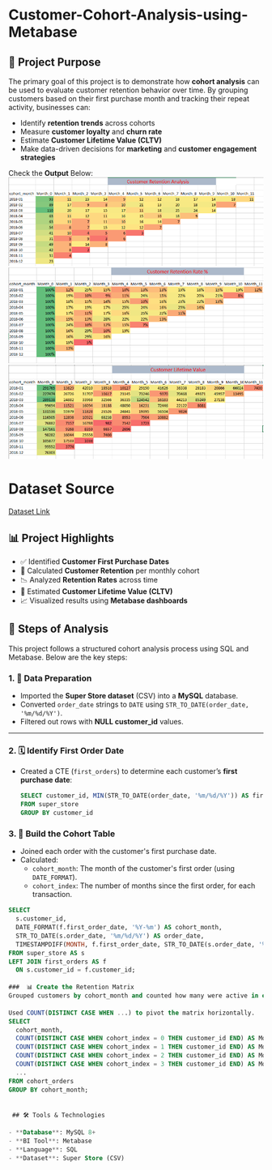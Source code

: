 # Customer-Cohort-Analysis-using-Metabase

## 🎯 Project Purpose

The primary goal of this project is to demonstrate how **cohort analysis** can be used to evaluate customer retention behavior over time. By grouping customers based on their first purchase month and tracking their repeat activity, businesses can:

- Identify **retention trends** across cohorts
- Measure **customer loyalty** and **churn rate**
- Estimate **Customer Lifetime Value (CLTV)**
- Make data-driven decisions for **marketing** and **customer engagement strategies**

Check the **Output** Below:
![Alt text](https://github.com/Mdkamrulislam54/Customer-Cohort-Analysis-using-Metabase/blob/d23de3fb5f16cdd6eaca28a850d1af50d9c26e79/Customer%20Retention%20Analysiis.png)
![Alt text](https://github.com/Mdkamrulislam54/Customer-Cohort-Analysis-using-Metabase/blob/d23de3fb5f16cdd6eaca28a850d1af50d9c26e79/Customer%20Retention%20Rate%20%25.png)
![Alt text](https://github.com/Mdkamrulislam54/Customer-Cohort-Analysis-using-Metabase/blob/d23de3fb5f16cdd6eaca28a850d1af50d9c26e79/Customer%20Life%20time%20Value.png)

# Dataset Source 
[Dataset Link](https://github.com/Mdkamrulislam54/Customer-Cohort-Analysis-using-Metabase/blob/d23de3fb5f16cdd6eaca28a850d1af50d9c26e79/Super%20Store%20Sales.csv)


## 📊 Project Highlights

- ✅ Identified **Customer First Purchase Dates**
- 🔁 Calculated **Customer Retention** per monthly cohort
- 📉 Analyzed **Retention Rates** across time
- 💸 Estimated **Customer Lifetime Value (CLTV)**
- 📈 Visualized results using **Metabase dashboards**

## 📌 Steps of Analysis

This project follows a structured cohort analysis process using SQL and Metabase. Below are the key steps:

### 1. 🧹 Data Preparation

- Imported the **Super Store dataset** (CSV) into a **MySQL** database.
- Converted `order_date` strings to `DATE` using `STR_TO_DATE(order_date, '%m/%d/%Y')`.
- Filtered out rows with **NULL customer_id** values.

---

### 2. 🗓️ Identify First Order Date

- Created a CTE (`first_orders`) to determine each customer’s **first purchase date**:
  ```sql
  SELECT customer_id, MIN(STR_TO_DATE(order_date, '%m/%d/%Y')) AS first_order_date
  FROM super_store
  GROUP BY customer_id
### 3. 🔁 Build the Cohort Table

- Joined each order with the customer's first purchase date.
- Calculated:
  - `cohort_month`: The month of the customer's first order (using `DATE_FORMAT`).
  - `cohort_index`: The number of months since the first order, for each transaction.

```sql
SELECT
  s.customer_id,
  DATE_FORMAT(f.first_order_date, '%Y-%m') AS cohort_month,
  STR_TO_DATE(s.order_date, '%m/%d/%Y') AS order_date,
  TIMESTAMPDIFF(MONTH, f.first_order_date, STR_TO_DATE(s.order_date, '%m/%d/%Y')) AS cohort_index
FROM super_store AS s
LEFT JOIN first_orders AS f
  ON s.customer_id = f.customer_id;

###  📊 Create the Retention Matrix
Grouped customers by cohort_month and counted how many were active in each following month (cohort_index = 0, 1, 2, etc.).

Used COUNT(DISTINCT CASE WHEN ...) to pivot the matrix horizontally.
SELECT 
  cohort_month,
  COUNT(DISTINCT CASE WHEN cohort_index = 0 THEN customer_id END) AS Month_0,
  COUNT(DISTINCT CASE WHEN cohort_index = 1 THEN customer_id END) AS Month_1,
  COUNT(DISTINCT CASE WHEN cohort_index = 2 THEN customer_id END) AS Month_2,
  COUNT(DISTINCT CASE WHEN cohort_index = 3 THEN customer_id END) AS Month_3,
  ...
FROM cohort_orders
GROUP BY cohort_month;


 ## 🛠️ Tools & Technologies

- **Database**: MySQL 8+
- **BI Tool**: Metabase
- **Language**: SQL
- **Dataset**: Super Store (CSV)





